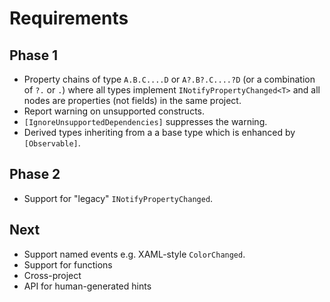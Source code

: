 # Requirements

## Phase 1

* Property chains of type `A.B.C....D` or `A?.B?.C....?D` (or a combination of `?.` or `.`) where all types implement `INotifyPropertyChanged<T>` and all nodes are properties (not fields) in the same project.
* Report warning on unsupported constructs.
* `[IgnoreUnsupportedDependencies]` suppresses the warning.
* Derived types inheriting from a a base type which is enhanced by `[Observable]`.

## Phase 2

* Support for "legacy" `INotifyPropertyChanged`.

## Next

* Support named events e.g. XAML-style `ColorChanged`.
* Support for functions
* Cross-project
* API for human-generated hints